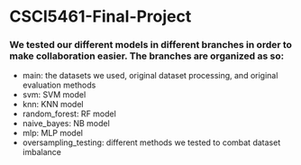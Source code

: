 # CSCI5461-Final-Project
### We tested our different models in different branches in order to make collaboration easier. The branches are organized as so:
* main: the datasets we used, original dataset processing, and original evaluation methods
* svm: SVM model
* knn: KNN model
* random_forest: RF model
* naive_bayes: NB model
* mlp: MLP model
* oversampling_testing: different methods we tested to combat dataset imbalance